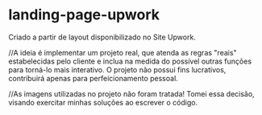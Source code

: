 # landing-page-upwork
 Criado a partir de layout disponibilizado no Site Upwork.

 //A ideia é implementar um projeto real, que atenda as regras "reais" estabelecidas pelo cliente e inclua na medida do possível outras funções para torná-lo mais interativo. O projeto não possui fins lucrativos, contribuirá apenas para perfeicionamento pessoal.

//As imagens utilizadas no projeto não foram tratada! Tomei essa decisão, visando exercitar minhas soluções ao escrever o código. 

